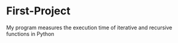 # First-Project
My program measures the execution time of iterative and recursive functions in Python 
